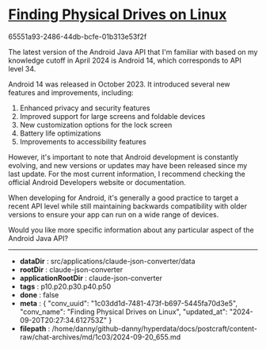 # [Finding Physical Drives on Linux](https://claude.ai/chat/1c03dd1d-7481-473f-b697-5445fa70d3e5)

65551a93-2486-44db-bcfe-01b313e53f2f

 The latest version of the Android Java API that I'm familiar with based on my knowledge cutoff in April 2024 is Android 14, which corresponds to API level 34.

Android 14 was released in October 2023. It introduced several new features and improvements, including:

1. Enhanced privacy and security features
2. Improved support for large screens and foldable devices
3. New customization options for the lock screen
4. Battery life optimizations
5. Improvements to accessibility features

However, it's important to note that Android development is constantly evolving, and new versions or updates may have been released since my last update. For the most current information, I recommend checking the official Android Developers website or documentation.

When developing for Android, it's generally a good practice to target a recent API level while still maintaining backwards compatibility with older versions to ensure your app can run on a wide range of devices.

Would you like more specific information about any particular aspect of the Android Java API?

---

* **dataDir** : src/applications/claude-json-converter/data
* **rootDir** : claude-json-converter
* **applicationRootDir** : claude-json-converter
* **tags** : p10.p20.p30.p40.p50
* **done** : false
* **meta** : {
  "conv_uuid": "1c03dd1d-7481-473f-b697-5445fa70d3e5",
  "conv_name": "Finding Physical Drives on Linux",
  "updated_at": "2024-09-20T20:27:34.612753Z"
}
* **filepath** : /home/danny/github-danny/hyperdata/docs/postcraft/content-raw/chat-archives/md/1c03/2024-09-20_655.md